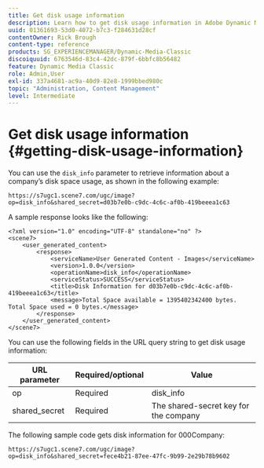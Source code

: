 ```yaml
---
title: Get disk usage information
description: Learn how to get disk usage information in Adobe Dynamic Media Classic.
uuid: 01361693-53d0-4072-b7c3-f284631d28cf
contentOwner: Rick Brough
content-type: reference
products: SG_EXPERIENCEMANAGER/Dynamic-Media-Classic
discoiquuid: 6763546d-83c4-42dc-879f-6bbfc8b56482
feature: Dynamic Media Classic
role: Admin,User
exl-id: 337a4681-ac9a-40d9-82e8-1999bbed980c
topic: "Administration, Content Management"
level: Intermediate
---
```

# Get disk usage information {#getting-disk-usage-information}

You can use the `disk_info` parameter to retrieve information about a company’s disk space usage, as shown in the following example:

```as3
https://s7ugc1.scene7.com/ugc/image?op=disk_info&shared_secret=d03b7e0b-c9dc-4c6c-af0b-419beeea1c63
```

A sample response looks like the following:

```as3
<?xml version="1.0" encoding="UTF-8" standalone="no" ?> 
<scene7> 
    <user_generated_content> 
        <response> 
            <serviceName>User Generated Content - Images</serviceName> 
            <version>1.0.0</version> 
            <operationName>disk_info</operationName> 
            <serviceStatus>SUCCESS</serviceStatus> 
            <title>Disk Information for d03b7e0b-c9dc-4c6c-af0b-419beeea1c63</title> 
            <message>Total Space available = 1395402342400 bytes. Total Space used = 0 bytes.</message> 
        </response> 
    </user_generated_content> 
</scene7>
```

You can use the following fields in the URL query string to get disk usage information:

| URL parameter | Required/optional | Value |
| --- | --- | --- |
| op | Required | disk_info |
| shared_secret | Required | The shared-secret key for the company |

The following sample code gets disk information for 000Company:

```as3
https://s7ugc1.scene7.com/ugc/image?op=disk_info&shared_secret=fece4b21-87ee-47fc-9b99-2e29b78b9602
```
